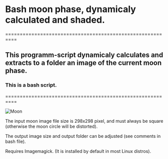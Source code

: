 # Bash moon phase, dynamicaly calculated and shaded.
==========================================================

## This programm-script dynamicaly calculates and extracts to a folder an image of the current moon phase.

### This is a bash script.
==========================================================

![Moon](https://github.com/nikospag/bash-moon-phase/blob/master/sample/phase.png)

The input moon image file size is 298x298 pixel, and must always be square (otherwise the moon circle will be distorted).

The output image size and output folder can be adjusted (see comments in bash file).

Requires Imagemagick. (It is installed by default in most Linux distros).
